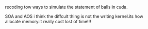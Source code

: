 recoding tow ways to simulate the statement of balls in cuda.

SOA and AOS 
i think the diffcult thing is not the writing kernel.its how allocate memory.it really cost lost of time!!!

